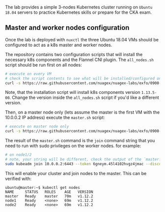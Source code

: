 The lab provides a simple 3-nodes Kubernetes cluster running on `Ubuntu 18.04` servers to practice Kubernetes skills or prepare for the CKA exam.

## Master and worker nodes configuration
Once the lab is deployed with `nuxctl` the three Ubuntu 18.04 VMs should be configured to act as a k8s master and worker nodes.

The repository contains two configuration scripts that will install the necessary k8s components and the Flannel CNI plugin. The `all_nodes.sh` script should be run first on all nodes:

```bash
# execute on every VM
# check the script contents to see what will be installed/configured on each node
curl -s https://raw.githubusercontent.com/nuagex/nuagex-labs/exfo/0900-CKA-UBUNTU/all_nodes.sh | bash
```

Note, that the installation script will install k8s components version `1.13.5-00`. Change the version inside the `all_nodes.sh` script if you'd like a different version.

Then, on a master node only (lets assume the master is the first VM with the 10.0.0.2 IP address) execute the `master.sh` script:

```bash
# execute on master node only
curl -s https://raw.githubusercontent.com/nuagex/nuagex-labs/exfo/0900-CKA-UBUNTU/master.sh | bash
```

The result of the `master.sh` command is the `join` command string that you need to run with sudo privileges on the worker nodes. for example:

```bash
# on node1/2
# note, your string will be different, check the output of the `master.sh` command
sudo kubeadm join 10.0.0.2:6443 --token 6gneym.45l4102hvgz4jmac --discovery-token-ca-cert-hash sha256:53f5c0a2a72a436eed3ac320f531e96bafbab0f082f23063279a2c7c01c85c7a
```

This will enable your cluster and join nodes to the master. This can be verified with:
```
ubuntu@master:~$ kubectl get nodes
NAME     STATUS   ROLES    AGE   VERSION
master   Ready    master   70m   v1.12.2
node1    Ready    <none>   69m   v1.12.2
node2    Ready    <none>   69m   v1.12.2
```
